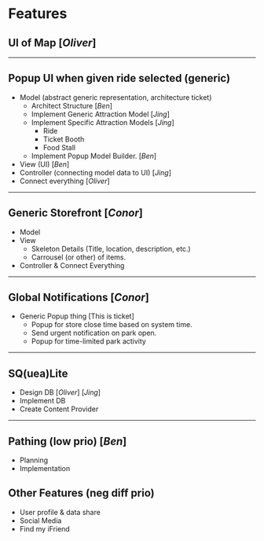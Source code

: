 # Features

## UI of Map [*Oliver*]

___

## Popup UI when given ride selected (generic)
 - Model (abstract generic representation, architecture ticket) 
    - Architect Structure   [*Ben*]
    - Implement Generic Attraction Model    [*Jing*]
    - Implement Specific Attraction Models  [*Jing*]
        - Ride
        - Ticket Booth
        - Food Stall
    - Implement Popup Model Builder.    [*Ben*]
 - View (UI)    [*Ben*]
 - Controller (connecting model data to UI) [*Jing*]
 - Connect everything   [*Oliver*]
___

## Generic Storefront [*Conor*]
 - Model
 - View 
    - Skeleton Details (Title, location, description, etc.)
    - Carrousel (or other) of items. 
 - Controller & Connect Everything

___

## Global Notifications [*Conor*]
 - Generic Popup thing [This is ticket]
    - Popup for store close time based on system time.
    - Send urgent notification on park open.
    - Popup for time-limited park activity
___

## SQ(uea)Lite 
 - Design DB [*Oliver*] [*Jing*]
 - Implement DB
 - Create Content Provider

 ___

## Pathing (low prio) [*Ben*]
 - Planning 
 - Implementation

## Other Features (neg diff prio)
 - User profile & data share
 - Social Media
 - Find my iFriend